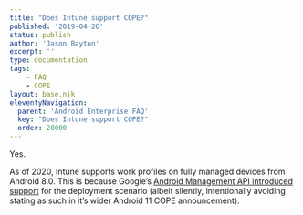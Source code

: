 ```yaml
---
title: "Does Intune support COPE?"
published: '2019-04-26'
status: publish
author: 'Jason Bayton'
excerpt: ''
type: documentation
tags: 
    - FAQ
    - COPE
layout: base.njk
eleventyNavigation:
  parent: 'Android Enterprise FAQ'
  key: "Does Intune support COPE?"
  order: 28000
--- 
```

Yes.

As of 2020, Intune supports work profiles on fully managed devices from Android 8.0. This is because Google’s [Android Management API introduced support](/2020/07/googles-android-management-api-will-soon-support-cope/) for the deployment scenario (albeit silently, intentionally avoiding stating as such in it’s wider Android 11 COPE announcement).

